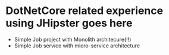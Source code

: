 # DotNetCore related experience using JHipster goes here
* Simple Job project with Monolith architecure(!!)
* Simple Job service with micro-service architecture

